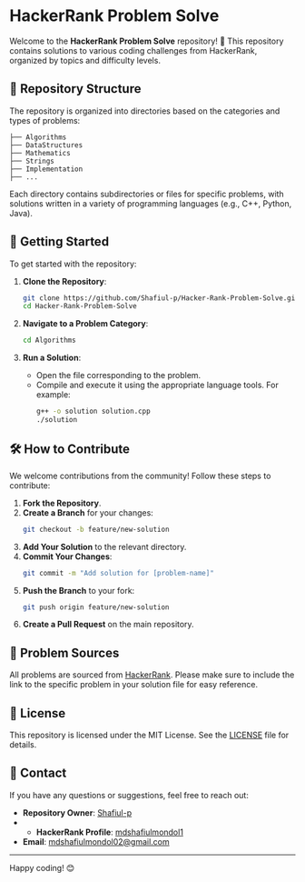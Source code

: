 # HackerRank Problem Solve

Welcome to the **HackerRank Problem Solve** repository! 🎯 This repository contains solutions to various coding challenges from HackerRank, organized by topics and difficulty levels.

## 📂 Repository Structure

The repository is organized into directories based on the categories and types of problems:

```
├── Algorithms
├── DataStructures
├── Mathematics
├── Strings
├── Implementation
├── ...
```

Each directory contains subdirectories or files for specific problems, with solutions written in a variety of programming languages (e.g., C++, Python, Java).

## 🚀 Getting Started

To get started with the repository:

1. **Clone the Repository**:
   ```bash
   git clone https://github.com/Shafiul-p/Hacker-Rank-Problem-Solve.git
   cd Hacker-Rank-Problem-Solve
   ```

2. **Navigate to a Problem Category**:
   ```bash
   cd Algorithms
   ```

3. **Run a Solution**:
   - Open the file corresponding to the problem.
   - Compile and execute it using the appropriate language tools. For example:
     ```bash
     g++ -o solution solution.cpp
     ./solution
     ```

## 🛠️ How to Contribute

We welcome contributions from the community! Follow these steps to contribute:

1. **Fork the Repository**.
2. **Create a Branch** for your changes:
   ```bash
   git checkout -b feature/new-solution
   ```
3. **Add Your Solution** to the relevant directory.
4. **Commit Your Changes**:
   ```bash
   git commit -m "Add solution for [problem-name]"
   ```
5. **Push the Branch** to your fork:
   ```bash
   git push origin feature/new-solution
   ```
6. **Create a Pull Request** on the main repository.

## 📝 Problem Sources

All problems are sourced from [HackerRank](https://www.hackerrank.com/). Please make sure to include the link to the specific problem in your solution file for easy reference.

## 📖 License

This repository is licensed under the MIT License. See the [LICENSE](LICENSE) file for details.

## 📧 Contact

If you have any questions or suggestions, feel free to reach out:

- **Repository Owner**: [Shafiul-p](https://github.com/Shafiul-p)
-  - **HackerRank Profile**: [mdshafiulmondol1](https://www.hackerrank.com/profile/mdshafiulmondol1)
- **Email**: mdshafiulmondol02@gmail.com

---

Happy coding! 😊
